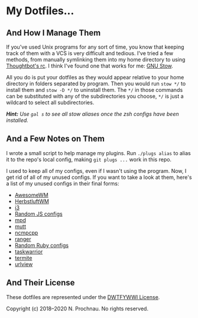 # My Dotfiles...

## And How I Manage Them

If you've used Unix programs for any sort of time, you know that keeping track
of them with a VCS is very difficult and tedious. I've tried a few methods, from
manually symlinking them into my home directory to using
[Thoughtbot's rc][1]. I think I've found one that
works for me: [GNU Stow][2].

[1]: https://github.com/thoughtbot/rcm
[2]: https://www.gnu.org/software/stow

All you do is put your dotfiles as they would appear relative to your home
directory in folders separated by program. Then you would run `stow */` to
install them and `stow -D */` to uninstall them. The `*/` in those commands can
be substituted with any of the subdirectories you choose, `*/` is just a
wildcard to select all subdirectories.

***Hint:*** *Use `gal s` to see all stow aliases once the zsh configs have been
installed.*

## And a Few Notes on Them

I wrote a small script to help manage my plugins. Run `./plugs alias` to alias
it to the repo's local config, making `git plugs ...` work in this repo.

I used to keep all of my configs, even if I wasn't using the program. Now, I get
rid of all of my unused configs. If you want to take a look at them, here's a
list of my unused configs in their final forms:

- [AwesomeWM][7344e69]
- [HerbstluftWM][7344e69]
- [i3][7344e69]
- [Random JS configs][7344e69]
- [mpd][7344e69]
- [mutt][7344e69]
- [ncmpcpp][7344e69]
- [ranger][7344e69]
- [Random Ruby configs][7344e69]
- [taskwarrior][7344e69]
- [termite][7344e69]
- [urlview][7344e69]

[7344e69]: https://github.com/parmort/dotfiles/tree/7344e69247384a98138cd072f3c224f8c3bf5fd3~1

## And Their License

These dotfiles are represented under the [DWTFYWWI License][3].

[3]: https://github.com/parmort/DWTFYWWI

Copyright (c) 2018&ndash;2020 N. Prochnau. No rights reserved.

